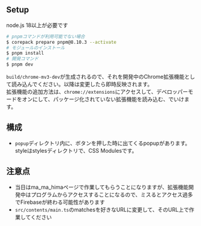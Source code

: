 ## Setup
node.js 18以上が必要です

```sh
# pnpmコマンドが利用可能でない場合
$ corepack prepare pnpm@8.10.3 --activate 
# モジュールのインストール
$ pnpm install
# 開発コマンド
$ pnpm dev
```

`build/chrome-mv3-dev`が生成されるので、それを開発中のChrome拡張機能として読み込んでください。以降は変更したら即時反映されます。  
拡張機能の追加方法は、`chrome://extensions`にアクセスして、デベロッパーモードをオンにして、パッケージ化されていない拡張機能を読み込む、でいけます。

## 構成
- `popup`ディレクトリ内に、ボタンを押した時に出てくるpopupがあります。styleはstylesディレクトリで、CSS Modulesです。

## 注意点
- 当日はma_ma_himaページで作業してもらうことになりますが、拡張機能開発中はプログラムからアクセスすることになるので、ミスるとアクセス過多でFirebaseが終わる可能性があります
- `src/contents/main.ts`のmatchesを好きなURLに変更して、そのURL上で作業してください

